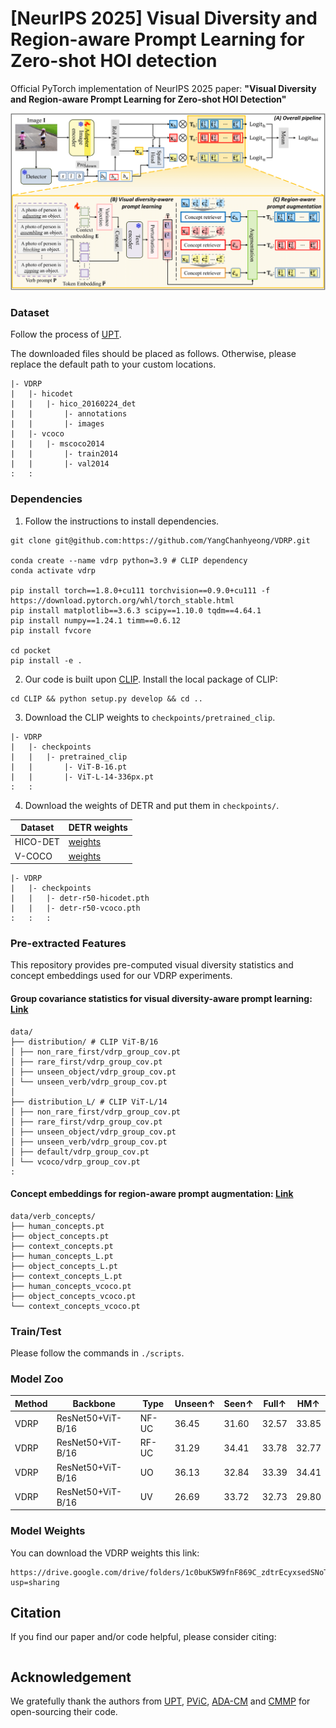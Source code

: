 # [NeurIPS 2025] Visual Diversity and Region-aware Prompt Learning for Zero-shot HOI detection
Official PyTorch implementation of NeurIPS 2025 paper: **"Visual Diversity and Region-aware Prompt Learning for Zero-shot HOI Detection"**

<p align="center">
  <img src="assets/Overall_figure.png" width="800"/>
</p>


### Dataset 

Follow the process of [UPT](https://github.com/fredzzhang/upt).

The downloaded files should be placed as follows. Otherwise, please replace the default path to your custom locations.
```
|- VDRP
|   |- hicodet
|   |   |- hico_20160224_det
|   |       |- annotations
|   |       |- images
|   |- vcoco
|   |   |- mscoco2014
|   |       |- train2014
|   |       |- val2014
:   :      
```

### Dependencies

1. Follow the instructions to install dependencies.

```
git clone git@github.com:https://github.com/YangChanhyeong/VDRP.git

conda create --name vdrp python=3.9 # CLIP dependency
conda activate vdrp

pip install torch==1.8.0+cu111 torchvision==0.9.0+cu111 -f https://download.pytorch.org/whl/torch_stable.html
pip install matplotlib==3.6.3 scipy==1.10.0 tqdm==4.64.1
pip install numpy==1.24.1 timm==0.6.12
pip install fvcore

cd pocket
pip install -e .
```

2. Our code is built upon [CLIP](https://github.com/openai/CLIP). Install the local package of CLIP:
```
cd CLIP && python setup.py develop && cd ..
```

3. Download the CLIP weights to `checkpoints/pretrained_clip`.
```
|- VDRP
|   |- checkpoints
|   |   |- pretrained_clip
|   |       |- ViT-B-16.pt
|   |       |- ViT-L-14-336px.pt
:   :      
```

4. Download the weights of DETR and put them in `checkpoints/`.


| Dataset | DETR weights |
| --- | --- |
| HICO-DET | [weights](https://drive.google.com/file/d/1BQ-0tbSH7UC6QMIMMgdbNpRw2NcO8yAD/view?usp=sharing)  |
| V-COCO | [weights](https://drive.google.com/file/d/1AIqc2LBkucBAAb_ebK9RjyNS5WmnA4HV/view?usp=sharing) |


```
|- VDRP
|   |- checkpoints
|   |   |- detr-r50-hicodet.pth
|   |   |- detr-r50-vcoco.pth
:   :   :
```

### Pre-extracted Features

This repository provides pre-computed visual diversity statistics and concept embeddings used for our VDRP experiments.

#### Group covariance statistics for visual diversity-aware prompt learning: [Link](https://drive.google.com/drive/folders/1eyblEG7I82MyE4d69cTWhKft2LP-h67W?usp=drive_link)

```
data/
├── distribution/ # CLIP ViT-B/16
│ ├── non_rare_first/vdrp_group_cov.pt
│ ├── rare_first/vdrp_group_cov.pt
│ ├── unseen_object/vdrp_group_cov.pt
│ └── unseen_verb/vdrp_group_cov.pt
│
├── distribution_L/ # CLIP ViT-L/14
│ ├── non_rare_first/vdrp_group_cov.pt
│ ├── rare_first/vdrp_group_cov.pt
│ ├── unseen_object/vdrp_group_cov.pt
│ ├── unseen_verb/vdrp_group_cov.pt
│ ├── default/vdrp_group_cov.pt
│ └── vcoco/vdrp_group_cov.pt
:
```

#### Concept embeddings for region-aware prompt augmentation: [Link](https://drive.google.com/drive/folders/1pUrvzidAKofWeQD9yl53MCr_c2rRfMan?usp=drive_link)

```
data/verb_concepts/
├── human_concepts.pt
├── object_concepts.pt
├── context_concepts.pt
├── human_concepts_L.pt
├── object_concepts_L.pt
├── context_concepts_L.pt
├── human_concepts_vcoco.pt
├── object_concepts_vcoco.pt
└── context_concepts_vcoco.pt
```

### Train/Test

Please follow the commands in ```./scripts```.



### Model Zoo

| Method         |     Backbone      | Type  | Unseen↑ | Seen↑ | Full↑ | HM↑   |
|----------------|-------------------|-------|---------|-------|-------|-------|
|      VDRP      | ResNet50+ViT-B/16 | NF-UC | 36.45   | 31.60 | 32.57 | 33.85 |
|      VDRP      | ResNet50+ViT-B/16 | RF-UC | 31.29   | 34.41 | 33.78 | 32.77 |
|      VDRP      | ResNet50+ViT-B/16 | UO    | 36.13   | 32.84 | 33.39 | 34.41 |
|      VDRP      | ResNet50+ViT-B/16 | UV    | 26.69   | 33.72 | 32.73 | 29.80 |

### Model Weights

You can download the VDRP weights this link:
```
https://drive.google.com/drive/folders/1c0buK5W9fnF869C_zdtrEcyxsedSNoTv?usp=sharing
```

## Citation

If you find our paper and/or code helpful, please consider citing:
```

```

## Acknowledgement

We gratefully thank the authors from [UPT](https://github.com/fredzzhang/upt), [PViC](https://github.com/fredzzhang/pvic), [ADA-CM](https://github.com/ltttpku/ADA-CM/tree/main) and [CMMP](https://github.com/ltttpku/CMMP) for open-sourcing their code.